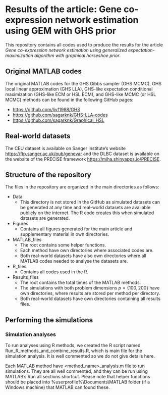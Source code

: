 
# Results of the article: Gene co-expression network estimation using GEM with GHS prior

This repository contains all codes used to produce the results for the
article *Gene co-expression network estimation using generalized
expectation-maximization algorithm with graphical horseshoe prior*.

## Original MATLAB codes

The original MATLAB codes for the GHS Gibbs sampler (GHS MCMC), GHS
local linear approximation (GHS LLA), GHS-like expectation conditional
maximization (GHS-like ECM or HSL ECM), and GHS-like MCMC (or HSL MCMC)
methods can be found in the following GitHub pages:

- <https://github.com/liyf1988/GHS>
- <https://github.com/sagarknk/GHS-LLA-codes>
- <https://github.com/sagarknk/Graphical_HSL>

## Real-world datasets

The CEU dataset is available on Sanger Institute’s website
<https://ftp.sanger.ac.uk/pub/genevar> and the DLBC dataset is available
on the website of the PRECISE framework
<https://mjha.shinyapps.io/PRECISE>.

## Structure of the repository

The files in the repository are organized in the main directories as
follows:

- Data
  - This directory is not stored in the GitHub as simulated datasets can
    be generated at any time and real-world datasets are available
    publicly on the internet. The R code creates this when simulated
    datasets are generated.
- Figures
  - Contains all figures generated for the main article and
    supplementary material in own directories.
- MATLAB_files
  - The root contains some helper functions.
  - Each method have own directories where associated codes are.
  - Both real-world datasets have also own directories where all MATLAB
    codes needed to analyse the datasets are.
- R_files
  - Contains all codes used in the R.
- Results_files
  - The root contains the total times of the MATLAB methods.
  - The simulations with both problem dimensions $p = \{100, 200\}$ have
    own directories, where results are stored per method per directory.
  - Both real-world datasets have own directories containing all results
    files.

## Performing the simulations

### Simulation analyses

To run analyses using R methods, we created the R script named
Run_R_methods_and_combine_results.R, which is main file for the
simulation analysis. It is well commented so we do not give details
here.

Each MATLAB method have <method_name>\_analysis.m file to run
simulations. They are all well commented, and they can be run using
MATLAB’s Run all sections shortcut. Please note that helper functions
should be placed into %userprofile%\Documents\MATLAB folder (if a
Windows machine) that MATLAB can found these.
